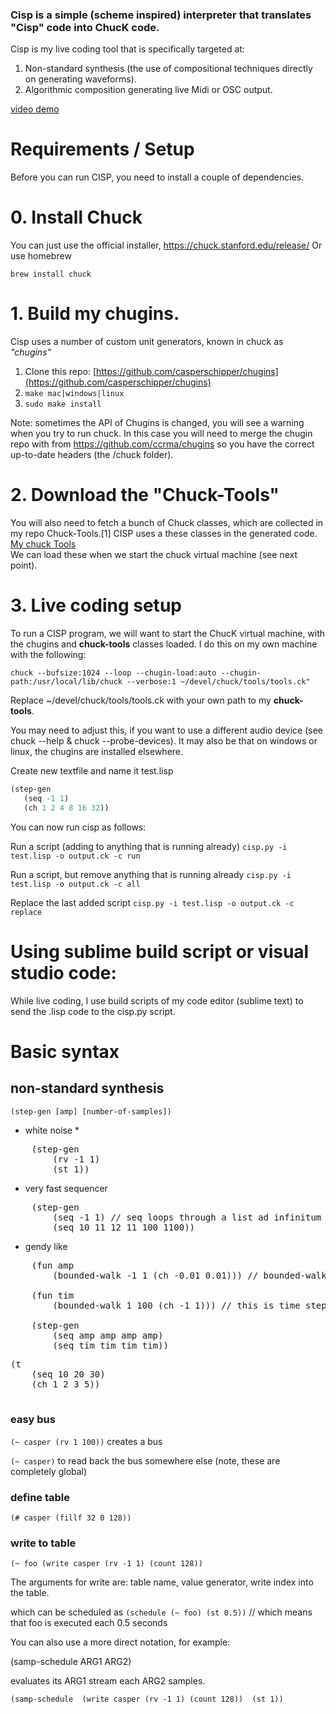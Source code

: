 ### Cisp is a simple (scheme inspired) interpreter that translates "Cisp" code into ChucK code.

Cisp is my live coding tool that is specifically targeted at:
1. Non-standard synthesis (the use of compositional techniques directly on generating waveforms).
2. Algorithmic composition generating live Midi or OSC output.

[video demo](https://www.casperschipper.nl/v2/uncategorized/a-few-noisy-etudes-in-cisp/)

# Requirements / Setup

Before you can run CISP, you need to install a couple of dependencies. 

# 0. Install Chuck

You can just use the official installer, https://chuck.stanford.edu/release/
Or use homebrew 

`brew install chuck`

# 1. Build my chugins.

Cisp uses a number of custom unit generators, known in chuck as *"chugins"*
1. Clone this repo: [https://github.com/casperschipper/chugins](https://github.com/casperschipper/chugins)
2. `make mac|windows|linux`
3. `sudo make install`

Note: sometimes the API of Chugins is changed, you will see a warning when you try to run chuck.
In this case you will need to merge the chugin repo with from https://github.com/ccrma/chugins so you have the correct up-to-date headers (the /chuck folder).

# 2. Download the "Chuck-Tools"

You will also need to fetch a bunch of Chuck classes, which are collected in my repo Chuck-Tools.[1]
CISP uses a these classes in the generated code.
[My chuck Tools](https://github.com/casperschipper/ChucK-Tools)<br>
We can load these when we start the chuck virtual machine (see next point).

[^1]: actually, Cisp started life as this library, as I ran into limitations of syntax, I created the transpiler.

# 3. Live coding setup

To run a CISP program, we will want to start the ChucK virtual machine, with the chugins and __chuck-tools__ classes loaded.
I do this on my own machine with the following:

`chuck --bufsize:1024 --loop --chugin-load:auto --chugin-path:/usr/local/lib/chuck --verbose:1 ~/devel/chuck/tools/tools.ck"`

Replace ~/devel/chuck/tools/tools.ck with your own path to my __chuck-tools__.

You may need to adjust this, if you want to use a different audio device (see chuck --help & chuck --probe-devices).
It may also be that on windows or linux, the chugins are installed elsewhere.

Create new textfile and name it test.lisp

```lisp
(step-gen
   (seq -1 1)
   (ch 1 2 4 8 16 32))
```

You can now run cisp as follows:

Run a script (adding to anything that is running already)
`cisp.py -i test.lisp -o output.ck -c run`

Run a script, but remove anything that is running already
`cisp.py -i test.lisp -o output.ck -c all`

Replace the last added script
`cisp.py -i test.lisp -o output.ck -c replace`


 

# Using sublime build script or visual studio code:

While live coding, I use build scripts of my code editor (sublime text) to send the .lisp code to the cisp.py script. 



# Basic syntax

## non-standard synthesis


`(step-gen [amp] [number-of-samples])`


* white noise *
<pre>
	(step-gen 
  		(rv -1 1) 
  		(st 1))</pre>


* very fast sequencer
<pre>
	(step-gen
  		(seq -1 1) // seq loops through a list ad infinitum -1 1 -1 1 -1 1 etc..
  		(seq 10 11 12 11 100 1100)) 
</pre>
* gendy like

<pre>
	(fun amp
		(bounded-walk -1 1 (ch -0.01 0.01))) // bounded-walk min max step

	(fun tim
		(bounded-walk 1 100 (ch -1 1))) // this is time steps

	(step-gen
		(seq amp amp amp amp)
		(seq tim tim tim tim)) 
</pre>

<pre>
(t
	(seq 10 20 30)
	(ch 1 2 3 5))
	
</pre>

### easy bus


`(~ casper (rv 1 100))` creates a bus

`(~ casper)` to read back the bus somewhere else (note, these are completely global)

### define table

`(# casper (fillf 32 0 128))`

### write to table

`(~ foo (write casper (rv -1 1) (count 128))`

The arguments for write are: table name, value generator, write index into the table.

which can be scheduled as
`(schedule (~ foo) (st 0.5))` // which means that foo is executed each 0.5 seconds

You can also use a more direct notation, for example:

(samp-schedule ARG1 ARG2)

evaluates its ARG1 stream each ARG2 samples.

`(samp-schedule 
	(write casper (rv -1 1) (count 128)) 
	(st 1))
`





